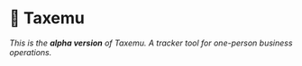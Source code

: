 
# 🧮 Taxemu

_This is the **alpha version** of Taxemu. A tracker tool for one-person business operations._
